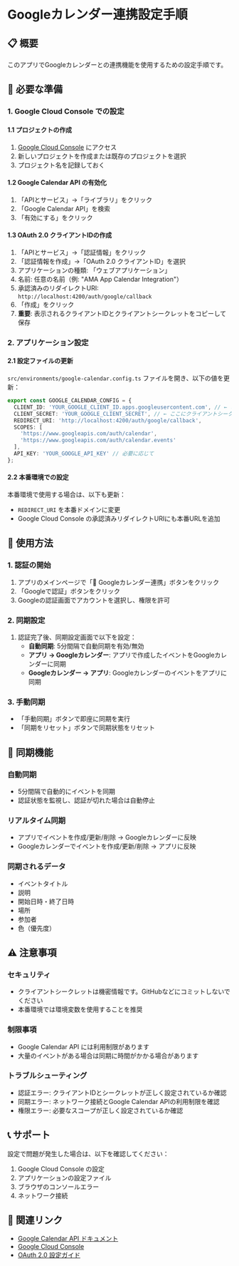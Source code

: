 # Googleカレンダー連携設定手順

## 📋 概要
このアプリでGoogleカレンダーとの連携機能を使用するための設定手順です。

## 🔧 必要な準備

### 1. Google Cloud Console での設定

#### 1.1 プロジェクトの作成
1. [Google Cloud Console](https://console.cloud.google.com/) にアクセス
2. 新しいプロジェクトを作成または既存のプロジェクトを選択
3. プロジェクト名を記録しておく

#### 1.2 Google Calendar API の有効化
1. 「APIとサービス」→「ライブラリ」をクリック
2. 「Google Calendar API」を検索
3. 「有効にする」をクリック

#### 1.3 OAuth 2.0 クライアントIDの作成
1. 「APIとサービス」→「認証情報」をクリック
2. 「認証情報を作成」→「OAuth 2.0 クライアントID」を選択
3. アプリケーションの種類: 「ウェブアプリケーション」
4. 名前: 任意の名前（例: "AMA App Calendar Integration"）
5. 承認済みのリダイレクトURI: `http://localhost:4200/auth/google/callback`
6. 「作成」をクリック
7. **重要**: 表示されるクライアントIDとクライアントシークレットをコピーして保存

### 2. アプリケーション設定

#### 2.1 設定ファイルの更新
`src/environments/google-calendar.config.ts` ファイルを開き、以下の値を更新：

```typescript
export const GOOGLE_CALENDAR_CONFIG = {
  CLIENT_ID: 'YOUR_GOOGLE_CLIENT_ID.apps.googleusercontent.com', // ← ここにクライアントIDを設定
  CLIENT_SECRET: 'YOUR_GOOGLE_CLIENT_SECRET', // ← ここにクライアントシークレットを設定
  REDIRECT_URI: 'http://localhost:4200/auth/google/callback',
  SCOPES: [
    'https://www.googleapis.com/auth/calendar',
    'https://www.googleapis.com/auth/calendar.events'
  ],
  API_KEY: 'YOUR_GOOGLE_API_KEY' // 必要に応じて
};
```

#### 2.2 本番環境での設定
本番環境で使用する場合は、以下も更新：
- `REDIRECT_URI` を本番ドメインに変更
- Google Cloud Console の承認済みリダイレクトURIにも本番URLを追加

## 🚀 使用方法

### 1. 認証の開始
1. アプリのメインページで「📅 Googleカレンダー連携」ボタンをクリック
2. 「Googleで認証」ボタンをクリック
3. Googleの認証画面でアカウントを選択し、権限を許可

### 2. 同期設定
1. 認証完了後、同期設定画面で以下を設定：
   - **自動同期**: 5分間隔で自動同期を有効/無効
   - **アプリ → Googleカレンダー**: アプリで作成したイベントをGoogleカレンダーに同期
   - **Googleカレンダー → アプリ**: Googleカレンダーのイベントをアプリに同期

### 3. 手動同期
- 「手動同期」ボタンで即座に同期を実行
- 「同期をリセット」ボタンで同期状態をリセット

## 🔄 同期機能

### 自動同期
- 5分間隔で自動的にイベントを同期
- 認証状態を監視し、認証が切れた場合は自動停止

### リアルタイム同期
- アプリでイベントを作成/更新/削除 → Googleカレンダーに反映
- Googleカレンダーでイベントを作成/更新/削除 → アプリに反映

### 同期されるデータ
- イベントタイトル
- 説明
- 開始日時・終了日時
- 場所
- 参加者
- 色（優先度）

## ⚠️ 注意事項

### セキュリティ
- クライアントシークレットは機密情報です。GitHubなどにコミットしないでください
- 本番環境では環境変数を使用することを推奨

### 制限事項
- Google Calendar API には利用制限があります
- 大量のイベントがある場合は同期に時間がかかる場合があります

### トラブルシューティング
- 認証エラー: クライアントIDとシークレットが正しく設定されているか確認
- 同期エラー: ネットワーク接続とGoogle Calendar APIの利用制限を確認
- 権限エラー: 必要なスコープが正しく設定されているか確認

## 📞 サポート
設定で問題が発生した場合は、以下を確認してください：
1. Google Cloud Console の設定
2. アプリケーションの設定ファイル
3. ブラウザのコンソールエラー
4. ネットワーク接続

## 🔗 関連リンク
- [Google Calendar API ドキュメント](https://developers.google.com/calendar/api)
- [Google Cloud Console](https://console.cloud.google.com/)
- [OAuth 2.0 設定ガイド](https://developers.google.com/identity/protocols/oauth2)
